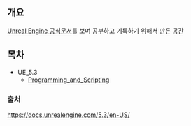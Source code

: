 ## 개요

[Unreal Engine 공식문서](https://docs.unrealengine.com/5.3/en-US/)를 보며 공부하고 기록하기 위해서 만든 공간

## 목차

- UE_5.3
    - [Programming_and_Scripting](https://github.com/yoru4890/TIL/blob/main/UnrealEngine/UE_5.3/Programming_and_Scripting.md)


### 출처

https://docs.unrealengine.com/5.3/en-US/